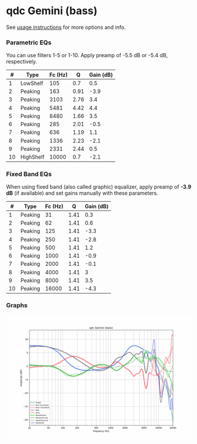 # qdc Gemini (bass)
See [usage instructions](https://github.com/jaakkopasanen/AutoEq#usage) for more options and info.

### Parametric EQs
You can use filters 1-5 or 1-10. Apply preamp of -5.5 dB or -5.4 dB, respectively.

|   # | Type      |   Fc (Hz) |    Q |   Gain (dB) |
|-----|-----------|-----------|------|-------------|
|   1 | LowShelf  |       105 | 0.7  |         0.5 |
|   2 | Peaking   |       163 | 0.91 |        -3.9 |
|   3 | Peaking   |      3103 | 2.76 |         3.4 |
|   4 | Peaking   |      5481 | 4.42 |         4.4 |
|   5 | Peaking   |      8480 | 1.66 |         3.5 |
|   6 | Peaking   |       285 | 2.01 |        -0.5 |
|   7 | Peaking   |       636 | 1.19 |         1.1 |
|   8 | Peaking   |      1336 | 2.23 |        -2.1 |
|   9 | Peaking   |      2331 | 2.44 |         0.5 |
|  10 | HighShelf |     10000 | 0.7  |        -2.1 |

### Fixed Band EQs
When using fixed band (also called graphic) equalizer, apply preamp of **-3.9 dB** (if available) and set gains manually with these parameters.

|   # | Type    |   Fc (Hz) |    Q |   Gain (dB) |
|-----|---------|-----------|------|-------------|
|   1 | Peaking |        31 | 1.41 |         0.3 |
|   2 | Peaking |        62 | 1.41 |         0.6 |
|   3 | Peaking |       125 | 1.41 |        -3.3 |
|   4 | Peaking |       250 | 1.41 |        -2.8 |
|   5 | Peaking |       500 | 1.41 |         1.2 |
|   6 | Peaking |      1000 | 1.41 |        -0.9 |
|   7 | Peaking |      2000 | 1.41 |        -0.1 |
|   8 | Peaking |      4000 | 1.41 |         3   |
|   9 | Peaking |      8000 | 1.41 |         3.5 |
|  10 | Peaking |     16000 | 1.41 |        -4.3 |

### Graphs
![](./qdc%20Gemini%20(bass).png)
